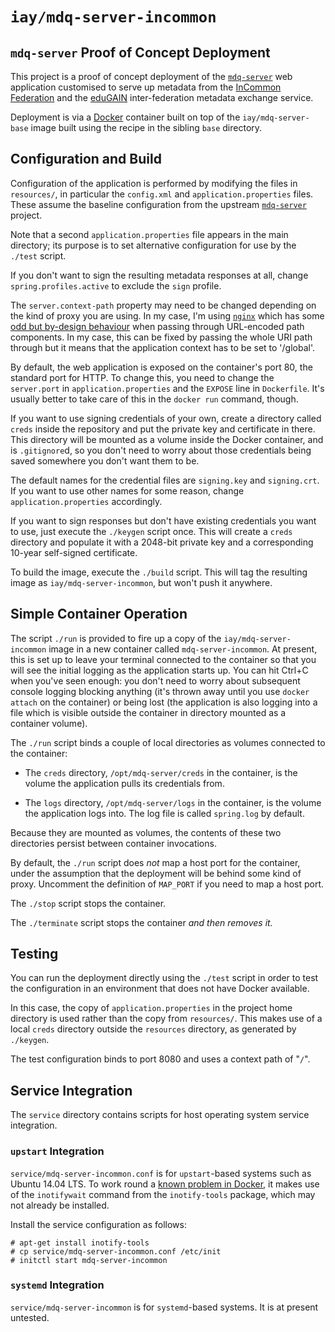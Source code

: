 # `iay/mdq-server-incommon`

## `mdq-server` Proof of Concept Deployment

This project is a proof of concept deployment of the
[`mdq-server`](https://github.com/iay/mdq-server) web application
customised to serve up metadata from the
[InCommon Federation](https://incommon.org) and the
[eduGAIN](http://www.edugain.org) inter-federation metadata exchange service.

Deployment is via a [Docker](http://www.docker.com) container built
on top of the `iay/mdq-server-base` image built using the recipe in the
sibling `base` directory.

## Configuration and Build

Configuration of the application is performed by modifying the files
in `resources/`, in particular the `config.xml` and `application.properties`
files. These assume the baseline configuration from the upstream
[`mdq-server`](https://github.com/iay/mdq-server) project.

Note that a second `application.properties` file appears in the main directory;
its purpose is to set alternative configuration for use by the `./test` script.

If you don't want to sign the resulting metadata responses at all,
change `spring.profiles.active` to exclude the `sign` profile.

The `server.context-path` property may need to be changed depending on
the kind of proxy you are using. In my case, I'm using
[`nginx`](http://nginx.org/en/) which has some
[odd but by-design behaviour](http://trac.nginx.org/nginx/ticket/262) when
passing through URL-encoded path components. In my case, this can be fixed
by passing the whole URI path through but it means that the application
context has to be set to '/global'.

By default, the web application is exposed on the container's port 80, the standard
port for HTTP. To change this, you need to change the `server.port` in
`application.properties` and the `EXPOSE` line in `Dockerfile`. It's usually
better to take care of this in the `docker run` command, though.

If you want to use signing credentials of your own, create a directory
called `creds` inside the repository and put the private key and
certificate in there. This directory will be mounted as a volume inside
the Docker container, and is `.gitignore`d, so you don't need to worry
about those credentials being saved somewhere you don't want them to be.

The default names for the credential files are `signing.key` and
`signing.crt`. If you want to use other names for some reason, change
`application.properties` accordingly.

If you want to sign responses but don't have existing credentials you
want to use, just execute the `./keygen` script once. This will create a
`creds` directory and populate it with a 2048-bit private key and a
corresponding 10-year self-signed certificate.

To build the image, execute the `./build` script. This will tag the
resulting image as `iay/mdq-server-incommon`, but won't push it anywhere.

## Simple Container Operation

The script `./run` is provided to fire up a copy of the `iay/mdq-server-incommon`
image in a new container called `mdq-server-incommon`. At present, this
is set up to leave your terminal connected to the container so that
you will see the initial logging as the application starts up. You
can hit Ctrl+C when you've seen enough: you don't need to worry about
subsequent console logging blocking anything (it's thrown away until
you use `docker attach` on the container) or being lost
(the application is also logging into a file which is visible
outside the container in directory mounted as a container volume).

The `./run` script binds a couple of local directories as volumes
connected to the container:

* The `creds` directory, `/opt/mdq-server/creds` in the container,
  is the volume the application pulls its credentials from.

* The `logs` directory, `/opt/mdq-server/logs` in the container,
  is the volume the application logs into. The log file is called
  `spring.log` by default.

Because they are mounted as volumes, the contents of these two directories
persist between container invocations.

By default, the `./run` script does *not* map a host port for the container,
under the assumption that the deployment will be behind some kind of proxy.
Uncomment the definition of `MAP_PORT` if you need to map a host port.

The `./stop` script stops the container.

The `./terminate` script stops the container *and then removes it.*

## Testing

You can run the deployment directly using the `./test` script in
order to test the configuration in an environment that does not have
Docker available.

In this case, the copy of `application.properties` in the project home directory
is used rather than the copy from `resources/`. This makes use of a local `creds`
directory outside the `resources` directory, as generated by `./keygen`.

The test configuration binds to port 8080 and uses a context path of "`/`".

## Service Integration

The `service` directory contains scripts for host operating system service integration.

### `upstart` Integration

`service/mdq-server-incommon.conf` is for `upstart`-based systems such as Ubuntu 14.04 LTS.
To work round a [known problem in Docker](https://github.com/docker/docker/issues/6647),
it makes use of the `inotifywait` command from the `inotify-tools` package, which may
not already be installed.

Install the service configuration as follows:

    # apt-get install inotify-tools
    # cp service/mdq-server-incommon.conf /etc/init
    # initctl start mdq-server-incommon

### `systemd` Integration

`service/mdq-server-incommon` is for `systemd`-based systems. It is at present untested.

